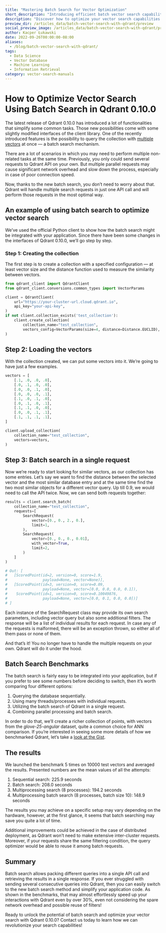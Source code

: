 ```yaml
---
title: "Mastering Batch Search for Vector Optimization"
short_description: "Introducing efficient batch vector search capabilities, streamlining and optimizing large-scale searches for enhanced performance."
description: "Discover how to optimize your vector search capabilities with efficient batch search. Learn optimization strategies for faster, more accurate results."
preview_dir: /articles_data/batch-vector-search-with-qdrant/preview
social_preview_image: /articles_data/batch-vector-search-with-qdrant/preview/social_preview.jpg
author: Kacper Łukawski
date: 2022-09-26T00:00:00-08:00
aliases:
  - /blog/batch-vector-search-with-qdrant/
tags:
  - Data Science
  - Vector Database
  - Machine Learning
  - Information Retrieval
category: vector-search-manuals
---
```


# How to Optimize Vector Search Using Batch Search in Qdrant 0.10.0

The latest release of Qdrant 0.10.0 has introduced a lot of functionalities that simplify some common tasks. Those new possibilities come with some slightly modified interfaces of the client library. One of the recently introduced features is the possibility to query the collection with [multiple vectors](https://qdrant.tech/blog/storing-multiple-vectors-per-object-in-qdrant/) at once — a batch search mechanism.

There are a lot of scenarios in which you may need to perform multiple non-related tasks at the same time. Previously, you only could send several requests to Qdrant API on your own. But multiple parallel requests may cause significant network overhead and slow down the process, especially in case of poor connection speed.

Now, thanks to the new batch search, you don’t need to worry about that. Qdrant will handle multiple search requests in just one API call and will perform those requests in the most optimal way.

## An example of using batch search to optimize vector search

We’ve used the official Python client to show how the batch search might be integrated with your application. Since there have been some changes in the interfaces of Qdrant 0.10.0, we’ll go step by step.

### Step 1: Creating the collection

The first step is to create a collection with a specified configuration — at least vector size and the distance function used to measure the similarity between vectors.

```python
from qdrant_client import QdrantClient
from qdrant_client.conversions.common_types import VectorParams

client = QdrantClient(
    url="https://your-cluster-url.cloud.qdrant.io",
    api_key="your-api-key",
)
if not client.collection_exists('test_collection'):
    client.create_collection(
        collection_name="test_collection",
        vectors_config=VectorParams(size=4, distance=Distance.EUCLID),
)
```

## Step 2: Loading the vectors

With the collection created, we can put some vectors into it. We’re going to have just a few examples.

```python
vectors = [
    [.1, .0, .0, .0],
    [.0, .1, .0, .0],
    [.0, .0, .1, .0],
    [.0, .0, .0, .1],
    [.1, .0, .1, .0],
    [.0, .1, .0, .1],
    [.1, .1, .0, .0],
    [.0, .0, .1, .1],
    [.1, .1, .1, .1],
]

client.upload_collection(
    collection_name="test_collection",
    vectors=vectors,
)
```

## Step 3: Batch search in a single request

Now we’re ready to start looking for similar vectors, as our collection has some entries. Let’s say we want to find the distance between the selected vector and the most similar database entry and at the same time find the two most similar objects for a different vector query. Up till 0.9, we would need to call the API twice. Now, we can send both requests together:

```python
results = client.search_batch(
    collection_name="test_collection",
    requests=[
        SearchRequest(
            vector=[0., 0., 2., 0.],
            limit=1,
        ),
        SearchRequest(
            vector=[0., 0., 0., 0.01],
            with_vector=True,
            limit=2,
        )
    ]
)

# Out: [
#   [ScoredPoint(id=2, version=0, score=1.9, 
#                payload=None, vector=None)],
#   [ScoredPoint(id=3, version=0, score=0.09, 
#                payload=None, vector=[0.0, 0.0, 0.0, 0.1]),
#    ScoredPoint(id=1, version=0, score=0.10049876, 
#                payload=None, vector=[0.0, 0.1, 0.0, 0.0])]
# ]

```

Each instance of the SearchRequest class may provide its own search parameters, including vector query but also some additional filters. The response will be a list of individual results for each request. In case any of the requests is malformed, there will be an exception thrown, so either all of them pass or none of them.

And that’s it! You no longer have to handle the multiple requests on your own. Qdrant will do it under the hood.

## Batch Search Benchmarks

The batch search is fairly easy to be integrated into your application, but if you prefer to see some numbers before deciding to switch, then it’s worth comparing four different options:

1. Querying the database sequentially.
2. Using many threads/processes with individual requests.
3. Utilizing the batch search of Qdrant in a single request.
4. Combining parallel processing and batch search.

In order to do that, we’ll create a richer collection of points, with vectors from the *glove-25-angular* dataset, quite a common choice for ANN comparison. If you’re interested in seeing some more details of how we benchmarked Qdrant, let’s take a [look at the Gist](https://gist.github.com/kacperlukawski/2d12faa49e06a5080f4c35ebcb89a2a3).

## The results

We launched the benchmark 5 times on 10000 test vectors and averaged the results. Presented numbers are the mean values of all the attempts:

1. Sequential search: 225.9 seconds
2. Batch search: 208.0 seconds
3. Multiprocessing search (8 processes): 194.2 seconds
4. Multiprocessing batch search (8 processes, batch size 10): 148.9 seconds

The results you may achieve on a specific setup may vary depending on the hardware, however, at the first glance, it seems that batch searching may save you quite a lot of time.

Additional improvements could be achieved in the case of distributed deployment, as Qdrant won’t need to make extensive inter-cluster requests. Moreover, if your requests share the same filtering condition, the query optimizer would be able to reuse it among batch requests.

## Summary

Batch search allows packing different queries into a single API call and retrieving the results in a single response. If you ever struggled with sending several consecutive queries into Qdrant, then you can easily switch to the new batch search method and simplify your application code. As shown in the benchmarks, that may almost effortlessly speed up your interactions with Qdrant even by over 30%, even not considering the spare network overhead and possible reuse of filters!

Ready to unlock the potential of batch search and optimize your vector search with Qdrant 0.10.0? Contact us today to learn how we can revolutionize your search capabilities!